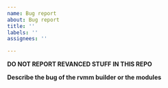 ```yaml
---
name: Bug report
about: Bug report
title: ''
labels: ''
assignees: ''

---
```


**DO NOT REPORT REVANCED STUFF IN THIS REPO**

**Describe the bug of the rvmm builder or the modules**
